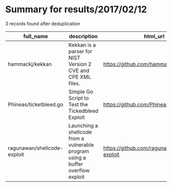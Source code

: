 
# Summary for results/2017/02/12
    
3 records found after deduplication

| full_name | description | html_url | matched_list | matched_count | pushed_at | size | stargazers_count | language | forks_count | vul_ids |
|-----------------------------|---------------------------------------------------------------------------------|------------------------------------------------|--------------------------|-----------------|---------------------------|--------|--------------------|------------|---------------|-----------|
| hammackj/kekkan | Kekkan is a parser for NIST Version 2 CVE and CPE XML files. | https://github.com/hammackj/kekkan | ['cve-2'] | 1 | 2017-02-12 02:11:31+00:00 | 51 | 4 | Ruby | 2 | [] |
| Phineas/ticketbleed.go | Simple Go Script to Test the Tickedbleed Exploit | https://github.com/Phineas/ticketbleed.go | ['exploit'] | 1 | 2017-02-12 01:57:55+00:00 | 2 | 0 | Go | 0 | [] |
| ragunawan/shellcode-exploit | Launching a shellcode from a vulnerable program using a buffer overflow exploit | https://github.com/ragunawan/shellcode-exploit | ['exploit', 'shellcode'] | 2 | 2017-02-12 04:54:53+00:00 | 2 | 2 | C | 0 | [] |
